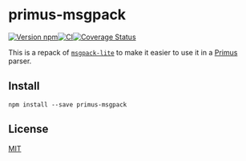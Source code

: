# primus-msgpack

[![Version npm][npm-primus-msgpack-badge]][npm-primus-msgpack][![CI][ci-primus-msgpack-badge]][ci-primus-msgpack][![Coverage Status][coverage-primus-msgpack-badge]][coverage-primus-msgpack]

This is a repack of [`msgpack-lite`][msgpack-lite] to make it easier to use it
in a [Primus][primus] parser.

## Install

```
npm install --save primus-msgpack
```

## License

[MIT](LICENSE)

[npm-primus-msgpack-badge]: https://img.shields.io/npm/v/primus-msgpack.svg?style=flat-square
[npm-primus-msgpack]: https://www.npmjs.com/package/primus-msgpack
[ci-primus-msgpack-badge]: https://img.shields.io/github/actions/workflow/status/primus/primus-msgpack/ci.yml?branch=master&label=CI&style=flat-square
[ci-primus-msgpack]: https://github.com/primus/primus-msgpack/actions?query=workflow%3ACI+branch%3Amaster
[coverage-primus-msgpack-badge]: https://img.shields.io/coveralls/primus/primus-msgpack/master.svg?style=flat-square
[coverage-primus-msgpack]: https://coveralls.io/r/primus/primus-msgpack?branch=master
[msgpack-lite]: https://github.com/kawanet/msgpack-lite
[primus]: https://github.com/primus/primus
